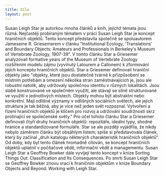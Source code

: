 ```yaml
---
title: Dílo
layout: post
---
```

Susan Leigh Star je autorkou mnoha článků a knih, jejichž témata jsou různá. Nejčastěji probíraným tématem v práci Susan Leigh Star je koncept hraničních objektů.
Tento koncept představila společně se spoluautorem Jameseme R. Griesemerem v článku “Institutional Ecology, 'Translations' and Boundary Objects: Amateurs and Professionals in Berkeley's Museum of Vertebrate Zoology, 1907-39”. V tomto článku Star a Griesemer analyzovali formative years of the Museum of Vertebrate Zoology rozšířením modelu zájmu (vyvinutý Latourem a Callonem) k zformování jejich konceptu hraničních objektů. Star a Griesemer definovali hraniční objekty jako "objekty, které jsou dostatečně tvárné k přizpůsobení se místním potřebám a omezení několika stran zaměstnávajících je, jsou ale robustní natolik, aby udržovaly společnou identitu v různých lokalitách. Jsou slabě konstruované ve společném využití, ale stávají se silně strukturované ve využití v jednotlivých místech. Objekty mohou být abstraktní nebo konkrétní. Mají odlišné významy v odlišných sociálních světech, ale jejich struktura je tak běžná, aby je více než jeden svět rozpoznal. Vytvoření a řízení hraničních objektů je klíčem pro rozvoj a udržování soudržnosti skrz protínající se společenské světy."
Pro účel tohoto článku Star a Griesemer definovali čtyři druhy hraničních objektů: repozitáře, ideální typy, shodné hranice a standardizované formuláře. Star se ale později vyjádřila, že nikdy nebylo záměrem článku být obsáhlým listem; spíše si představovala článek, který by začínal „druh katalogu některých charakteristik hraničních objektů“. Od doby, kdy byl tento článek hromadně citován, se koncept hraničních objektů uplatnil v počítačové vědě, informační vědě a managementu. Susan Leigh Star a Geoffrey Bowker dále vyvíjejí tento koncept v knize Sorting Things Out: Classification and Its Consequences. Po smrti Susan Leigh Star se Geoffrey Bowker znovu vrací k hraničním objektům v knize Boundary Objects and Beyond: Working with Leigh Star.

<a data-pin-do="embedPin" data-pin-lang="cs" href="https://cz.pinterest.com/pin/252060910375296279/"></a>
<script async defer src="//assets.pinterest.com/js/pinit.js"></script>
